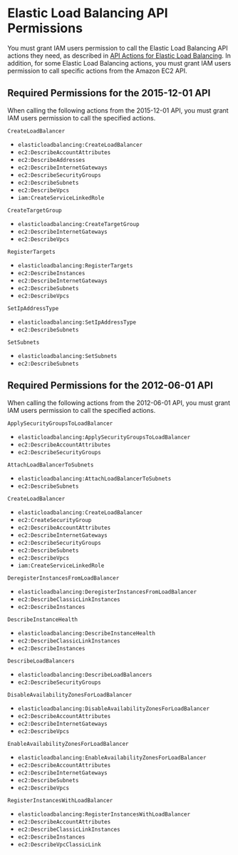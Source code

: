 # Elastic Load Balancing API Permissions<a name="elb-api-permissions"></a>

You must grant IAM users permission to call the Elastic Load Balancing API actions they need, as described in [API Actions for Elastic Load Balancing](load-balancer-authentication-access-control.md#elb-api-actions)\. In addition, for some Elastic Load Balancing actions, you must grant IAM users permission to call specific actions from the Amazon EC2 API\.

## Required Permissions for the 2015\-12\-01 API<a name="required-permissions-v2"></a>

When calling the following actions from the 2015\-12\-01 API, you must grant IAM users permission to call the specified actions\.

`CreateLoadBalancer`  
+ `elasticloadbalancing:CreateLoadBalancer`
+ `ec2:DescribeAccountAttributes`
+ `ec2:DescribeAddresses`
+ `ec2:DescribeInternetGateways`
+ `ec2:DescribeSecurityGroups`
+ `ec2:DescribeSubnets`
+ `ec2:DescribeVpcs`
+ `iam:CreateServiceLinkedRole`

`CreateTargetGroup`  
+ `elasticloadbalancing:CreateTargetGroup`
+ `ec2:DescribeInternetGateways`
+ `ec2:DescribeVpcs`

`RegisterTargets`  
+ `elasticloadbalancing:RegisterTargets`
+ `ec2:DescribeInstances`
+ `ec2:DescribeInternetGateways`
+ `ec2:DescribeSubnets`
+ `ec2:DescribeVpcs`

`SetIpAddressType`  
+ `elasticloadbalancing:SetIpAddressType`
+ `ec2:DescribeSubnets`

`SetSubnets`  
+ `elasticloadbalancing:SetSubnets`
+ `ec2:DescribeSubnets`

## Required Permissions for the 2012\-06\-01 API<a name="required-permissions-v1"></a>

When calling the following actions from the 2012\-06\-01 API, you must grant IAM users permission to call the specified actions\.

`ApplySecurityGroupsToLoadBalancer`  
+ `elasticloadbalancing:ApplySecurityGroupsToLoadBalancer`
+ `ec2:DescribeAccountAttributes`
+ `ec2:DescribeSecurityGroups`

`AttachLoadBalancerToSubnets`  
+ `elasticloadbalancing:AttachLoadBalancerToSubnets`
+ `ec2:DescribeSubnets`

`CreateLoadBalancer`  
+ `elasticloadbalancing:CreateLoadBalancer`
+ `ec2:CreateSecurityGroup`
+ `ec2:DescribeAccountAttributes`
+ `ec2:DescribeInternetGateways`
+ `ec2:DescribeSecurityGroups`
+ `ec2:DescribeSubnets`
+ `ec2:DescribeVpcs`
+ `iam:CreateServiceLinkedRole`

`DeregisterInstancesFromLoadBalancer`  
+ `elasticloadbalancing:DeregisterInstancesFromLoadBalancer`
+ `ec2:DescribeClassicLinkInstances`
+ `ec2:DescribeInstances`

`DescribeInstanceHealth`  
+ `elasticloadbalancing:DescribeInstanceHealth`
+ `ec2:DescribeClassicLinkInstances`
+ `ec2:DescribeInstances`

`DescribeLoadBalancers`  
+ `elasticloadbalancing:DescribeLoadBalancers`
+ `ec2:DescribeSecurityGroups`

`DisableAvailabilityZonesForLoadBalancer`  
+ `elasticloadbalancing:DisableAvailabilityZonesForLoadBalancer`
+ `ec2:DescribeAccountAttributes`
+ `ec2:DescribeInternetGateways`
+ `ec2:DescribeVpcs`

`EnableAvailabilityZonesForLoadBalancer`  
+ `elasticloadbalancing:EnableAvailabilityZonesForLoadBalancer`
+ `ec2:DescribeAccountAttributes`
+ `ec2:DescribeInternetGateways`
+ `ec2:DescribeSubnets`
+ `ec2:DescribeVpcs`

`RegisterInstancesWithLoadBalancer`  
+ `elasticloadbalancing:RegisterInstancesWithLoadBalancer`
+ `ec2:DescribeAccountAttributes`
+ `ec2:DescribeClassicLinkInstances`
+ `ec2:DescribeInstances`
+ `ec2:DescribeVpcClassicLink`